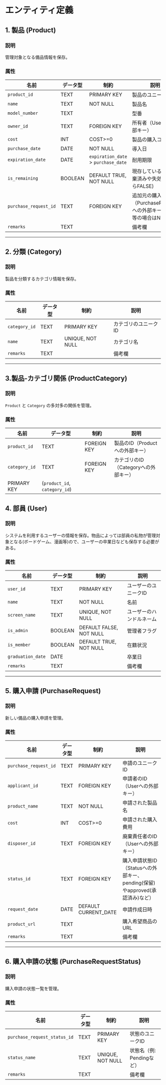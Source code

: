 # エンティティ定義

## 1. 製品 (Product)
### 説明
管理対象となる備品情報を保存。

### 属性
| 名前                  | データ型 | 制約                                 | 説明                                                                |
| --------------------- | -------- | ------------------------------------ | ------------------------------------------------------------------- |
| `product_id`          | TEXT     | PRIMARY KEY                          | 製品のユニークID                                                    |
| `name`                | TEXT     | NOT NULL                             | 製品名                                                              |
| `model_number`        | TEXT     |                                      | 型番                                                                |
| `owner_id`            | TEXT     | FOREIGN KEY                          | 所有者（Userへの外部キー）                                          |
| `cost`                | INT      | COST>=0                              | 製品の購入コスト                                                    |
| `purchase_date`       | DATE     | NOT NULL                             | 導入日                                                              |
| `expiration_date`     | DATE     | `expiration_date` >  `purchase_date` | 耐用期限                                                            |
| `is_remaining`        | BOOLEAN  | DEFAULT TRUE, NOT NULL               | 現存しているか(廃棄済みや失効済みならFALSE)                         |
| `purchase_request_id` | TEXT     | FOREIGN KEY                          | 追加元の購入申請（PurchaseRequestへの外部キー、寄付等の場合はNULL） |
| `remarks`             | TEXT     |                                      | 備考欄                                                              |

---
## 2. 分類 (Category)
### 説明
製品を分類するカテゴリ情報を保存。

### 属性
| 名前          | データ型 | 制約             | 説明                 |
| ------------- | -------- | ---------------- | -------------------- |
| `category_id` | TEXT     | PRIMARY KEY      | カテゴリのユニークID |
| `name`        | TEXT     | UNIQUE, NOT NULL | カテゴリ名           |
| `remarks`     | TEXT     |                  | 備考欄               |
---

## 3.製品-カテゴリ関係 (ProductCategory)
### 説明
`Product` と `Category` の多対多の関係を管理。

### 属性
| 名前          | データ型                      | 制約        | 説明                                 |
| ------------- | ----------------------------- | ----------- | ------------------------------------ |
| `product_id`  | TEXT                          | FOREIGN KEY | 製品のID（Productへの外部キー）      |
| `category_id` | TEXT                          | FOREIGN KEY | カテゴリのID（Categoryへの外部キー） |
| PRIMARY KEY   | (`product_id`, `category_id`) |             |
## 4. 部員 (User)
### 説明
システムを利用するユーザーの情報を保存。物品によっては部員の私物が管理対象となる(ボードゲーム、漫画等)ので、ユーザーの卒業日なども保存する必要がある。

### 属性
| 名前              | データ型 | 制約                    | 説明                     |
| ----------------- | -------- | ----------------------- | ------------------------ |
| `user_id`         | TEXT     | PRIMARY KEY             | ユーザーのユニークID     |
| `name`            | TEXT     | NOT NULL                | 名前                     |
| `screen_name`     | TEXT     | UNIQUE, NOT NULL        | ユーザーのハンドルネーム |
| `is_admin`        | BOOLEAN  | DEFAULT FALSE, NOT NULL | 管理者フラグ             |
| `is_member`       | BOOLEAN  | DEFAULT TRUE, NOT NULL  | 在籍状況                 |
| `graduation_date` | DATE     |                         | 卒業日                   |
| `remarks`         | TEXT     |                         | 備考欄                   |


---

## 5. 購入申請 (PurchaseRequest)
### 説明
新しい備品の購入申請を管理。

### 属性
| 名前                  | データ型 | 制約                 | 説明                                                                        |
| --------------------- | -------- | -------------------- | --------------------------------------------------------------------------- |
| `purchase_request_id` | TEXT     | PRIMARY KEY          | 申請のユニークID                                                            |
| `applicant_id`        | TEXT     | FOREIGN KEY          | 申請者のID（Userへの外部キー）                                              |
| `product_name`        | TEXT     | NOT NULL             | 申請された製品名                                                            |
| `cost`                | INT      | COST>=0              | 申請された購入費用                                                          |
| `disposer_id`         | TEXT     | FOREIGN KEY          | 廃棄責任者のID（Userへの外部キー）                                          |
| `status_id`           | TEXT     | FOREIGN KEY          | 購入申請状態ID（Statusへの外部キー、pending(保留)やapproved(承認済み)など） |
| `request_date`        | DATE     | DEFAULT CURRENT_DATE | 申請作成日時                                                                |
| `product_url`         | TEXT     |                      | 購入希望商品のURL                                                           |
| `remarks`             | TEXT     |                      | 備考欄                                                                      |

---
## 6. 購入申請の状態 (PurchaseRequestStatus)
### 説明
購入申請の状態一覧を管理。

### 属性
| 名前                         | データ型 | 制約             | 説明                      |
| ---------------------------- | -------- | ---------------- | ------------------------- |
| `purchase_request_status_id` | TEXT     | PRIMARY KEY      | 状態のユニークID          |
| `status_name`                | TEXT     | UNIQUE, NOT NULL | 状態名（例: Pendingなど） |
| `remarks`                    | TEXT     |                  | 備考欄                    |




